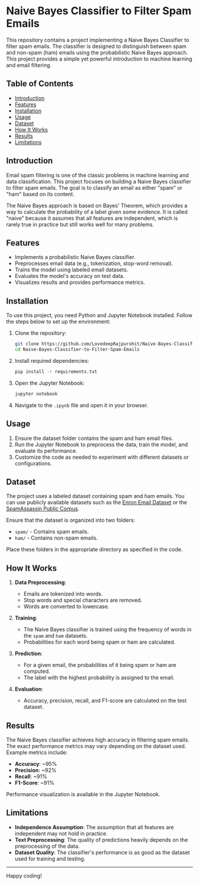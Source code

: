 # Naive Bayes Classifier to Filter Spam Emails

This repository contains a project implementing a Naive Bayes Classifier to filter spam emails. The classifier is designed to distinguish between spam and non-spam (ham) emails using the probabilistic Naive Bayes approach. This project provides a simple yet powerful introduction to machine learning and email filtering.

## Table of Contents
- [Introduction](#introduction)
- [Features](#features)
- [Installation](#installation)
- [Usage](#usage)
- [Dataset](#dataset)
- [How It Works](#how-it-works)
- [Results](#results)
- [Limitations](#limitations)

## Introduction

Email spam filtering is one of the classic problems in machine learning and data classification. This project focuses on building a Naive Bayes classifier to filter spam emails. The goal is to classify an email as either "spam" or "ham" based on its content.

The Naive Bayes approach is based on Bayes' Theorem, which provides a way to calculate the probability of a label given some evidence. It is called "naive" because it assumes that all features are independent, which is rarely true in practice but still works well for many problems.

## Features

- Implements a probabilistic Naive Bayes classifier.
- Preprocesses email data (e.g., tokenization, stop-word removal).
- Trains the model using labeled email datasets.
- Evaluates the model's accuracy on test data.
- Visualizes results and provides performance metrics.

## Installation

To use this project, you need Python and Jupyter Notebook installed. Follow the steps below to set up the environment:

1. Clone the repository:
   ```bash
   git clone https://github.com/LovedeepRajpurohit/Naive-Bayes-Classifier-to-Filter-Spam-Emails.git
   cd Naive-Bayes-Classifier-to-Filter-Spam-Emails
   ```

2. Install required dependencies:
   ```bash
   pip install -r requirements.txt
   ```

3. Open the Jupyter Notebook:
   ```bash
   jupyter notebook
   ```

4. Navigate to the `.ipynb` file and open it in your browser.

## Usage

1. Ensure the dataset folder contains the spam and ham email files.
2. Run the Jupyter Notebook to preprocess the data, train the model, and evaluate its performance.
3. Customize the code as needed to experiment with different datasets or configurations.

## Dataset

The project uses a labeled dataset containing spam and ham emails. You can use publicly available datasets such as the [Enron Email Dataset](https://www.cs.cmu.edu/~enron/) or the [SpamAssassin Public Corpus](https://spamassassin.apache.org/publiccorpus/).

Ensure that the dataset is organized into two folders:
- `spam/` - Contains spam emails.
- `ham/` - Contains non-spam emails.

Place these folders in the appropriate directory as specified in the code.

## How It Works

1. **Data Preprocessing**:
   - Emails are tokenized into words.
   - Stop words and special characters are removed.
   - Words are converted to lowercase.

2. **Training**:
   - The Naive Bayes classifier is trained using the frequency of words in the `spam` and `ham` datasets.
   - Probabilities for each word being spam or ham are calculated.

3. **Prediction**:
   - For a given email, the probabilities of it being spam or ham are computed.
   - The label with the highest probability is assigned to the email.

4. **Evaluation**:
   - Accuracy, precision, recall, and F1-score are calculated on the test dataset.

## Results

The Naive Bayes classifier achieves high accuracy in filtering spam emails. The exact performance metrics may vary depending on the dataset used. Example metrics include:

- **Accuracy**: ~95%
- **Precision**: ~92%
- **Recall**: ~91%
- **F1-Score**: ~91%

Performance visualization is available in the Jupyter Notebook.

## Limitations

- **Independence Assumption**: The assumption that all features are independent may not hold in practice.
- **Text Preprocessing**: The quality of predictions heavily depends on the preprocessing of the data.
- **Dataset Quality**: The classifier's performance is as good as the dataset used for training and testing.

---
Happy coding!
